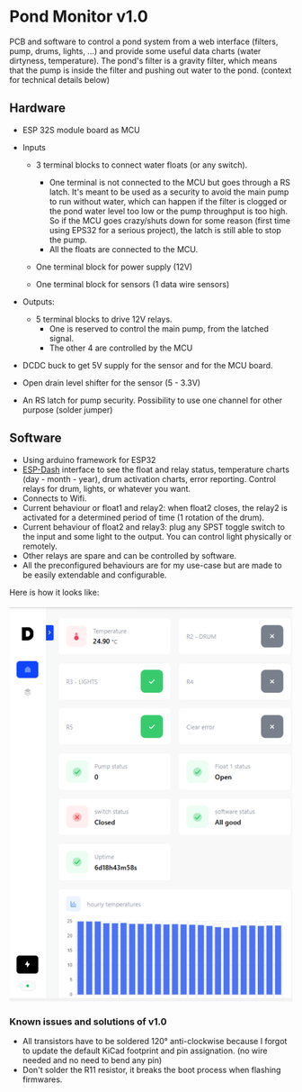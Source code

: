 # Pond Monitor v1.0

PCB and software to control a pond system from a web interface (filters, pump, drums, lights, ...) and provide some useful data charts (water dirtyness, temperature).
The pond's filter is a gravity filter, which means that the pump is inside the filter and pushing out water to the pond. (context for technical details below)

## Hardware

- ESP 32S module board as MCU
- Inputs
    - 3 terminal blocks to connect water floats (or any switch).
        - One terminal is not connected to the MCU but goes through a RS latch. It's meant to be used as a security to avoid the main pump to run without water, which can happen if the filter is clogged or the pond water level too low or the pump throughput is too high. So if the MCU goes crazy/shuts down for some reason (first time using EPS32 for a serious project), the latch is still able to stop the pump.
        - All the floats are connected to the MCU.

    - One terminal block for power supply (12V)
    - One terminal block for sensors (1 data wire sensors)

- Outputs:
    - 5 terminal blocks to drive 12V relays.
        - One is reserved to control the main pump, from the latched signal.
        - The other 4 are controlled by the MCU

- DCDC buck to get 5V supply for the sensor and for the MCU board.
- Open drain level shifter for the sensor (5 - 3.3V)
- An RS latch for pump security. Possibility to use one channel for other purpose (solder jumper)


## Software

- Using arduino framework for ESP32
- [ESP-Dash](https://github.com/ayushsharma82/ESP-DASH) interface to see the float and relay status, temperature charts (day - month - year), drum activation charts, error reporting. Control relays for drum, lights, or whatever you want.
- Connects to Wifi.
- Current behaviour or float1 and relay2: when float2 closes, the relay2 is activated for a determined period of time (1 rotation of the drum).
- Current behaviour of float2 and relay3: plug any SPST toggle switch to the input and some light to the output. You can control light physically or remotely.
- Other relays are spare and can be controlled by software.
- All the preconfigured behaviours are for my use-case but are made to be easily extendable and configurable.

Here is how it looks like:

![GUI](images/GUI.png)

### Known issues and solutions of v1.0
- All transistors have to be soldered 120° anti-clockwise because I forgot to update the default KiCad footprint and pin assignation. (no wire needed and no need to bend any pin)
- Don't solder the R11 resistor, it breaks the boot process when flashing firmwares.